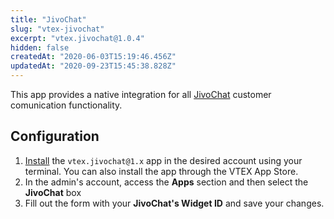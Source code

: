 ```yaml
---
title: "JivoChat"
slug: "vtex-jivochat"
excerpt: "vtex.jivochat@1.0.4"
hidden: false
createdAt: "2020-06-03T15:19:46.456Z"
updatedAt: "2020-09-23T15:45:38.828Z"
---
```


This app provides a native integration for all [JivoChat](https://www.jivochat.com/?utm_campaign=direct&utm_source=google.com&_ga=2.144978160.551999859.1580832835-1477813135.1580832835) customer comunication functionality.

## Configuration

1. [Install](https://vtex.io/docs/recipes/store/installing-an-app) the `vtex.jivochat@1.x` app in the desired account using your terminal. You can also install the app through the VTEX App Store.
2. In the admin's account, access the **Apps** section and then select the **JivoChat** box
3. Fill out the form with your **JivoChat's Widget ID** and save your changes.